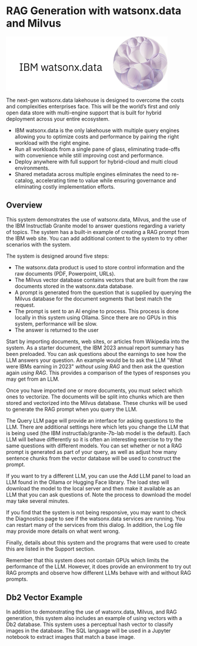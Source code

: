 # RAG Generation with watsonx.data and Milvus

![WatsonX](wxd-images/watsonxlogoibm.png)

The next-gen watsonx.data lakehouse is designed to overcome the costs and complexities enterprises face. This will be the world’s first and only open data store with multi-engine support that is built for hybrid deployment across your entire ecosystem.
 
   * IBM watsonx.data is the only lakehouse with multiple query engines allowing you to optimize costs and performance by pairing the right workload with the right engine.
   * Run all workloads from a single pane of glass, eliminating trade-offs with convenience while still improving cost and performance.
   * Deploy anywhere with full support for hybrid-cloud and multi cloud environments.
   * Shared metadata across multiple engines eliminates the need to re-catalog, accelerating time to value while ensuring governance and eliminating costly implementation efforts.

## Overview   

This system demonstrates the use of watsonx.data, Milvus, and the use of the
IBM Instructlab Granite model to answer questions regarding a variety of topics. The system has a built-in example of creating a RAG prompt from the IBM web site. You can add additional content to the system to try other scenarios with the system.

The system is designed around five steps:
	 
- The watsonx.data product is used to store control information and the raw documents (PDF, Powerpoint, URLs).
- The Milvus vector database contains vectors that are built from the raw documents stored in the watsonx.data database.
- A prompt is generated from the question that is supplied by querying the Milvus database for the document segments that best match the request.
- The prompt is sent to an AI engine to process. This process is done locally in this system using Ollama. Since there are no GPUs in this system, performance will be slow.
- The answer is returned to the user 

Start by importing documents, web sites, or articles from Wikipedia into the system. As a starter document, the IBM 2023 annual report summary has been preloaded. You can ask questions about the earnings to see how the LLM answers your question. An example would be to ask the LLM "What were IBMs earning in 2023" *without using RAG* and then ask the question again *using RAG*. This provides a comparison of the types of responses you may get from an LLM.

Once you have imported one or more documents, you must select which ones to vectorize. The documents will be split into chunks which are then stored and vectorized into the Milvus database. These chunks will be used to generate the RAG prompt when you query the LLM.

The Query LLM page will provide an interface for asking questions to the LLM. There are additional settings here which lets you change the LLM that is being used (the IBM instructlab/granite-7b-lab model is the default). Each LLM will behave differently so it is often an interesting exercise to try the same questions with different models. You can set whether or not a RAG prompt is generated as part of your query, as well as adjust how many sentence chunks from the vector database will be used to construct the prompt.

If you want to try a different LLM, you can use the Add LLM panel to load an LLM found in the Ollama or Hugging Face library. The load step will download the model to the local server and then make it available as an LLM that you can ask questions of. Note the process to download the model may take several minutes.

If you find that the system is not being responsive, you may want to check the Diagnostics page to see if the watsonx.data services are running. You can restart many of the services from this dialog. In addition, the Log file may provide more details on what went wrong.

Finally, details about this system and the programs that were used to create this are listed in the Support section.

Remember that this system does not contain GPUs which limits the performance of the LLM. However, it does provide an environment to try out RAG prompts and observe how different LLMs behave with and without RAG prompts.

## Db2 Vector Example

In addition to demonstrating the use of watsonx.data, Milvus, and RAG generation, this system also includes an example of using vectors with a Db2 database. This system uses a perceptual hash vector to classify images in the database. The SQL language will be used in a Jupyter notebook to extract images that match a base image. 